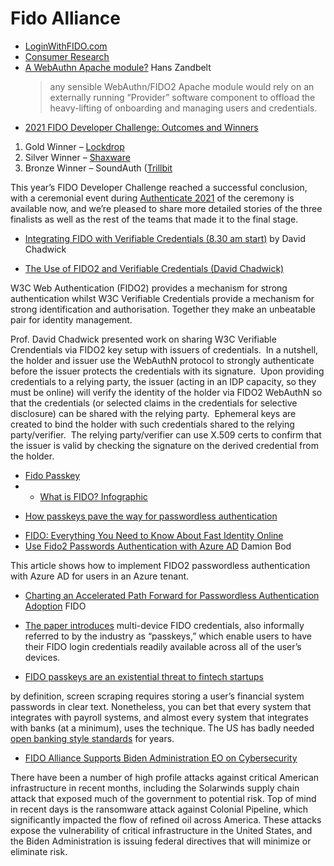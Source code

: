# Fido Alliance

* [LoginWithFIDO.com](https://loginwithfido.com/)
* [Consumer Research](https://fidoalliance.org/consumerresearch/)  
* [A WebAuthn Apache module?](https://hanszandbelt.wordpress.com/2022/05/05/a-webauthn-apache-module/) Hans Zandbelt
  > any sensible WebAuthn/FIDO2 Apache module would rely on an externally running “Provider” software component to offload the heavy-lifting of onboarding and managing users and credentials.
* [2021 FIDO Developer Challenge: Outcomes and Winners](https://fidoalliance.org/2021-fido-developer-challenge-outcomes-and-winners/)

1. Gold Winner – [Lockdrop](https://lockdrop.com/)
2. Silver Winner – [Shaxware](https://www.shaxware.com/)
3. Bronze Winner – SoundAuth ([Trillbit](https://www.trillbit.com/)

This year’s FIDO Developer Challenge reached a successful conclusion, with a ceremonial event during [Authenticate 2021](https://authenticatecon.com/event/authenticate-2021-conference/) of the ceremony is available now, and we’re pleased to share more detailed stories of the three finalists as well as the rest of the teams that made it to the final stage.
* [Integrating FIDO with Verifiable Credentials (8.30 am start)](https://iiw.idcommons.net/10E/_Integrating_FIDO_with_Verifiable_Credentials_(8.30_am_start)) by David Chadwick

* [The Use of FIDO2 and Verifiable Credentials (David Chadwick)](https://youtube.com/watch?v=l3taGxBdrRU)

W3C Web Authentication (FIDO2) provides a mechanism for strong authentication whilst W3C Verifiable Credentials provide a mechanism for strong identification and authorisation. Together they make an unbeatable pair for identity management.

Prof. David Chadwick presented work on sharing W3C Verifiable Crendentials via FIDO2 key setup with issuers of credentials.  In a nutshell, the holder and issuer use the WebAuthN protocol to strongly authenticate before the issuer protects the credentials with its signature.  Upon providing credentials to a relying party, the issuer (acting in an IDP capacity, so they must be online) will verify the identity of the holder via FIDO2 WebAuthN so that the credentials (or selected claims in the credentials for selective disclosure) can be shared with the relying party.  Ephemeral keys are created to bind the holder with such credentials shared to the relying party/verifier.  The relying party/verifier can use X.509 certs to confirm that the issuer is valid by checking the signature on the derived credential from the holder.
* [Fido Passkey](https://www.pingidentity.com/en/resources/blog/post/how-fido-passkeys-accelerate-passwordless-future.html)
* * [What is FIDO? Infographic](https://www.scmagazine.com/resource/identity-and-access/what-is-fido)

- [How passkeys pave the way for passwordless authentication](https://www.scmagazine.com/resource/identity-and-access/how-passkeys-pave-the-way-for-passwordless-authentication)
* [FIDO: Everything You Need to Know About Fast Identity Online](https://www.pingidentity.com/en/company/blog/posts/2021/fast-identity-online-fido.html)
* [Use Fido2 Passwords Authentication with Azure AD](https://damienbod.com/2022/01/17/use-fido2-passwordless-authentication-with-azure-ad/) Damion Bod

This article shows how to implement FIDO2 passwordless authentication with Azure AD for users in an Azure tenant.
* [Charting an Accelerated Path Forward for Passwordless Authentication Adoption](https://fidoalliance.org/charting-an-accelerated-path-forward-for-passwordless-authentication-adoption/) FIDO

* [The paper introduces](https://media.fidoalliance.org/wp-content/uploads/2022/03/How-FIDO-Addresses-a-Full-Range-of-Use-CasesFINAL.pdf) multi-device FIDO credentials, also informally referred to by the industry as “passkeys,” which enable users to have their FIDO login credentials readily available across all of the user’s devices.
* [FIDO passkeys are an existential threat to fintech startups](https://werd.io/2022/fido-passkeys-are-an-existential-threat-to-fintech-startups)

by definition, screen scraping requires storing a user’s financial system passwords in clear text. Nonetheless, you can bet that every system that integrates with payroll systems, and almost every system that integrates with banks (at a minimum), uses the technique. The US has badly needed [open banking style standards](https://standards.openbanking.org.uk/api-specifications/) for years.
* [FIDO Alliance Supports Biden Administration EO on Cybersecurity](https://fidoalliance.org/fido-alliance-supports-biden-administration-eo-on-cybersecurity/)

There have been a number of high profile attacks against critical American infrastructure in recent months, including the Solarwinds supply chain attack that exposed much of the government to potential risk. Top of mind in recent days is the ransomware attack against Colonial Pipeline, which significantly impacted the flow of refined oil across America. These attacks expose the vulnerability of critical infrastructure in the United States, and the Biden Administration is issuing federal directives that will minimize or eliminate risk.
